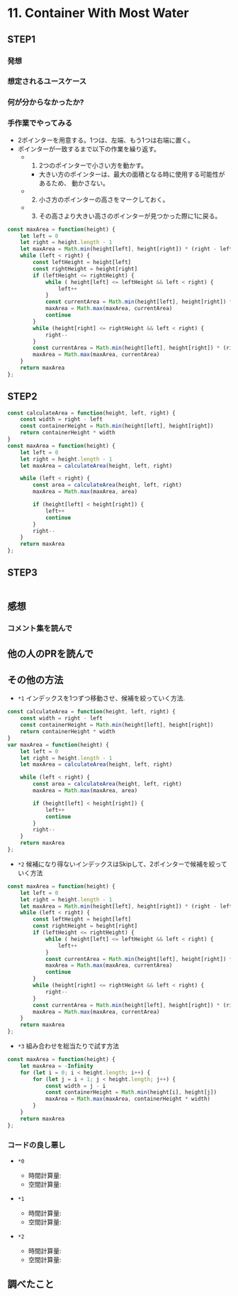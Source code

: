 # 11. Container With Most Water

## STEP1

### 発想

### 想定されるユースケース

### 何が分からなかったか?

### 手作業でやってみる

- 2ポインターを用意する。1つは、左端、もう1つは右端に置く。 
- ポインターが一致するまで以下の作業を繰り返す。
  - 1. 2つのポインターで小さい方を動かす。
    - 大きい方のポインターは、最大の面積となる時に使用する可能性があるため、
      動かさない。
  - 2. 小さ方のポインターの高さをマークしておく。
  - 3. その高さより大きい高さのポインターが見つかった際に1に戻る。

```javascript
const maxArea = function(height) {
    let left = 0
    let right = height.length - 1 
    let maxArea = Math.min(height[left], height[right]) * (right - left)
    while (left < right) {
        const leftHeight = height[left]
        const rightHeight = height[right]
        if (leftHeight <= rightHeight) {
            while ( height[left] <= leftHeight && left < right) {
                left++
            }
            const currentArea = Math.min(height[left], height[right]) * (right - left)
            maxArea = Math.max(maxArea, currentArea)
            continue
        }
        while (height[right] <= rightHeight && left < right) {
            right--
        }
        const currentArea = Math.min(height[left], height[right]) * (right - left)
        maxArea = Math.max(maxArea, currentArea)
    }
    return maxArea
};
```

## STEP2

```javascript
const calculateArea = function(height, left, right) {
    const width = right - left
    const containerHeight = Math.min(height[left], height[right])
    return containerHeight * width
}
const maxArea = function(height) {
    let left = 0
    let right = height.length - 1
    let maxArea = calculateArea(height, left, right)

    while (left < right) {
        const area = calculateArea(height, left, right)
        maxArea = Math.max(maxArea, area)

        if (height[left] < height[right]) {
            left++
            continue
        }
        right--
    }
    return maxArea
};
```

## STEP3

```javascript
```

## 感想

### コメント集を読んで

## 他の人のPRを読んで

## その他の方法

* `*1` インデックスを1つずつ移動させ、候補を絞っていく方法.

```javascript
const calculateArea = function(height, left, right) {
    const width = right - left
    const containerHeight = Math.min(height[left], height[right])
    return containerHeight * width
}
var maxArea = function(height) {
    let left = 0
    let right = height.length - 1
    let maxArea = calculateArea(height, left, right)

    while (left < right) {
        const area = calculateArea(height, left, right)
        maxArea = Math.max(maxArea, area)

        if (height[left] < height[right]) {
            left++
            continue
        }
        right--
    }
    return maxArea
};
```

- `*2` 候補になり得ないインデックスはSkipして、2ポインターで候補を絞っていく方法

```javascript
const maxArea = function(height) {
    let left = 0
    let right = height.length - 1 
    let maxArea = Math.min(height[left], height[right]) * (right - left)
    while (left < right) {
        const leftHeight = height[left]
        const rightHeight = height[right]
        if (leftHeight <= rightHeight) {
            while ( height[left] <= leftHeight && left < right) {
                left++
            }
            const currentArea = Math.min(height[left], height[right]) * (right - left)
            maxArea = Math.max(maxArea, currentArea)
            continue
        }
        while (height[right] <= rightHeight && left < right) {
            right--
        }
        const currentArea = Math.min(height[left], height[right]) * (right - left)
        maxArea = Math.max(maxArea, currentArea)
    }
    return maxArea
};
```

* `*3` 組み合わせを総当たりで試す方法

```javascript
const maxArea = function(height) {
    let maxArea = -Infinity
    for (let i = 0; i < height.length; i++) {
        for (let j = i + 1; j < height.length; j++) {
            const width = j - i
            const containerHeight = Math.min(height[i], height[j])
            maxArea = Math.max(maxArea, containerHeight * width)
        }
    }
    return maxArea
};
```

### コードの良し悪し

* `*0`
  * 時間計算量:
  * 空間計算量:

* `*1`
  * 時間計算量:
  * 空間計算量:

* `*2`
  * 時間計算量:
  * 空間計算量:

## 調べたこと

